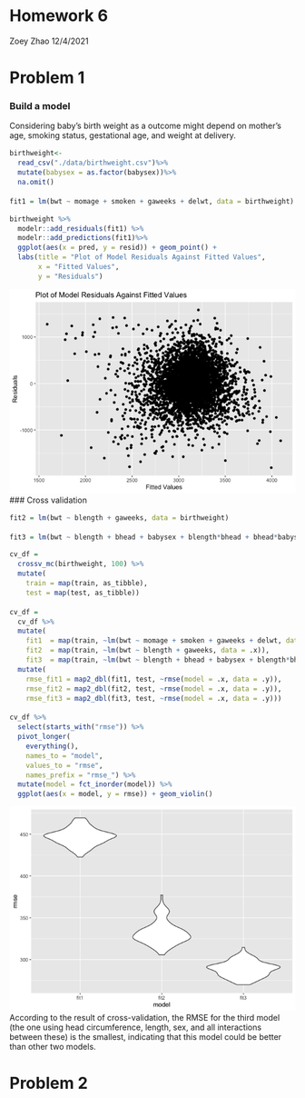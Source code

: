 Homework 6
================
Zoey Zhao
12/4/2021

# Problem 1

### Build a model

Considering baby’s birth weight as a outcome might depend on mother’s
age, smoking status, gestational age, and weight at delivery.

``` r
birthweight<- 
  read_csv("./data/birthweight.csv")%>%
  mutate(babysex = as.factor(babysex))%>%
  na.omit()

fit1 = lm(bwt ~ momage + smoken + gaweeks + delwt, data = birthweight)
```

``` r
birthweight %>% 
  modelr::add_residuals(fit1) %>% 
  modelr::add_predictions(fit1)%>%
  ggplot(aes(x = pred, y = resid)) + geom_point() +
  labs(title = "Plot of Model Residuals Against Fitted Values",
       x = "Fitted Values",
       y = "Residuals")
```

![](p8105_hw6_zz2899_files/figure-gfm/unnamed-chunk-3-1.png)<!-- -->
\#\#\# Cross validation

``` r
fit2 = lm(bwt ~ blength + gaweeks, data = birthweight)

fit3 = lm(bwt ~ blength + bhead + babysex + blength*bhead + bhead*babysex + blength*babysex + blength*babysex*bhead, data = birthweight)
```

``` r
cv_df =
  crossv_mc(birthweight, 100) %>% 
  mutate(
    train = map(train, as_tibble),
    test = map(test, as_tibble))

cv_df = 
  cv_df %>% 
  mutate(
    fit1  = map(train, ~lm(bwt ~ momage + smoken + gaweeks + delwt, data = .x)),
    fit2  = map(train, ~lm(bwt ~ blength + gaweeks, data = .x)),
    fit3  = map(train, ~lm(bwt ~ blength + bhead + babysex + blength*bhead + bhead*babysex + blength*babysex + blength*babysex*bhead, data = .x))) %>% 
  mutate(
    rmse_fit1 = map2_dbl(fit1, test, ~rmse(model = .x, data = .y)),
    rmse_fit2 = map2_dbl(fit2, test, ~rmse(model = .x, data = .y)),
    rmse_fit3 = map2_dbl(fit3, test, ~rmse(model = .x, data = .y)))

cv_df %>% 
  select(starts_with("rmse")) %>% 
  pivot_longer(
    everything(),
    names_to = "model", 
    values_to = "rmse",
    names_prefix = "rmse_") %>% 
  mutate(model = fct_inorder(model)) %>% 
  ggplot(aes(x = model, y = rmse)) + geom_violin()
```

![](p8105_hw6_zz2899_files/figure-gfm/unnamed-chunk-5-1.png)<!-- -->
According to the result of cross-validation, the RMSE for the third
model (the one using head circumference, length, sex, and all
interactions between these) is the smallest, indicating that this model
could be better than other two models.

# Problem 2
